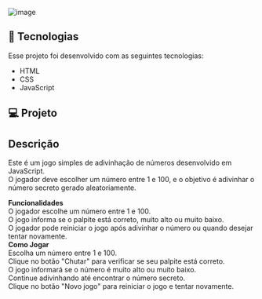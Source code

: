 

![image](https://github.com/IzabeleMilano/NumeroSecreto/assets/171983275/835eddb2-52c5-41f6-9591-1c628e7f4efb)


## 🚀 Tecnologias

Esse projeto foi desenvolvido com as seguintes tecnologias:

- HTML
- CSS
- JavaScript


## 💻 Projeto

##  Descrição

Este é um jogo simples de adivinhação de números desenvolvido em JavaScript.<br>
O jogador deve escolher um número entre 1 e 100, e o objetivo é adivinhar o número secreto gerado aleatoriamente.

<b>Funcionalidades</b><br>
O jogador escolhe um número entre 1 e 100.<br>
O jogo informa se o palpite está correto, muito alto ou muito baixo.<br>
O jogador pode reiniciar o jogo após adivinhar o número ou quando desejar tentar novamente.<br>
<b>Como Jogar</b><br>
Escolha um número entre 1 e 100.<br>
Clique no botão "Chutar" para verificar se seu palpite está correto.<br>
O jogo informará se o número é muito alto ou muito baixo.<br>
Continue adivinhando até encontrar o número secreto.<br>
Clique no botão "Novo jogo" para reiniciar o jogo e tentar novamente.<br>

